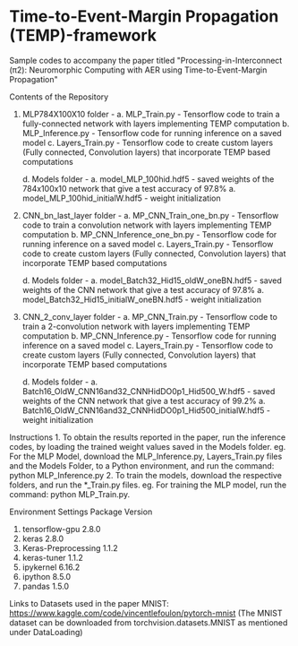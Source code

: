# Time-to-Event-Margin Propagation (TEMP)-framework 
Sample codes to accompany the paper titled "Processing-in-Interconnect (π2): Neuromorphic Computing with AER using Time-to-Event-Margin Propagation"

Contents of the Repository
1. MLP784X100X10 folder - 
    a. MLP_Train.py - Tensorflow code to train a fully-connected network with layers implementing TEMP computation
    b. MLP_Inference.py - Tensorflow code for running inference on a saved model
    c. Layers_Train.py - Tensorflow code to create custom layers (Fully connected, Convolution layers) that incorporate TEMP based computations

    d. Models folder -
        a. model_MLP_100hid.hdf5 - saved weights of the 784x100x10 network that give a test accuracy of 97.8%
        a. model_MLP_100hid_initialW.hdf5 - weight initialization

2. CNN_bn_last_layer folder - 
    a. MP_CNN_Train_one_bn.py - Tensorflow code to train a convolution network with layers implementing TEMP computation
    b. MP_CNN_Inference_one_bn.py - Tensorflow code for running inference on a saved model
    c. Layers_Train.py - Tensorflow code to create custom layers (Fully connected, Convolution layers) that incorporate TEMP based computations

    d. Models folder -
        a. model_Batch32_Hid15_oldW_oneBN.hdf5 - saved weights of the CNN network that give a test accuracy of 97.8%
        a. model_Batch32_Hid15_initialW_oneBN.hdf5 - weight initialization

3. CNN_2_conv_layer folder - 
    a. MP_CNN_Train.py - Tensorflow code to train a 2-convolution network with layers implementing TEMP computation
    b. MP_CNN_Inference.py - Tensorflow code for running inference on a saved model
    c. Layers_Train.py - Tensorflow code to create custom layers (Fully connected, Convolution layers) that incorporate TEMP based computations

    d. Models folder -
        a. Batch16_OldW_CNN16and32_CNNHidDO0p1_Hid500_W.hdf5 - saved weights of the CNN network that give a test accuracy of 99.2%
        a. Batch16_OldW_CNN16and32_CNNHidDO0p1_Hid500_initialW.hdf5 - weight initialization

Instructions
    1. To obtain the results reported in the paper, run the inference codes, by loading the trained weight values saved in the Models folder. 
        eg. For the MLP Model, download the MLP_Inference.py, Layers_Train.py files and the Models Folder, to a Python environment, and run the command:  python MLP_Inference.py
    2. To train the models, download the respective folders, and run the *_Train.py files.
        eg. For training the MLP model, run the command: python MLP_Train.py. 
        
Environment Settings
    Package                     Version  
1. tensorflow-gpu               2.8.0
2. keras                        2.8.0
3. Keras-Preprocessing          1.1.2
4. keras-tuner                  1.1.2
5. ipykernel                    6.16.2
6. ipython                      8.5.0
7. pandas                       1.5.0

Links to Datasets used in the paper
MNIST: https://www.kaggle.com/code/vincentlefoulon/pytorch-mnist (The MNIST dataset can be downloaded from torchvision.datasets.MNIST as mentioned under DataLoading)
